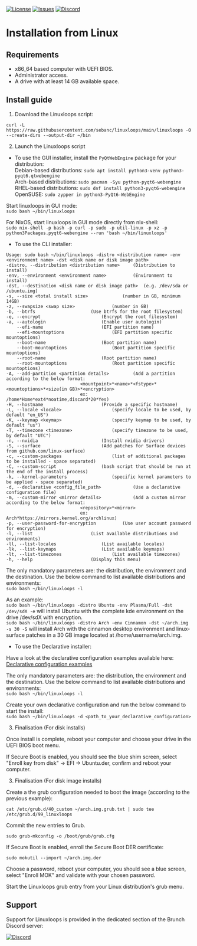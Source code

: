 <div id="top"></div>

<!-- Shields/Logos -->
[![License][license-shield]][license-url]
[![Issues][issues-shield]][issues-url]
[![Discord][discord-shield]][discord-url]

<!-- Installation Guide -->
# Installation from Linux

## Requirements
- x86_64 based computer with UEFI BIOS.  
- Administrator access.  
- A drive with at least 14 GB available space.  

## Install guide

1. Download the Linuxloops script:  

`curl -L https://raw.githubusercontent.com/sebanc/linuxloops/main/linuxloops -O --create-dirs --output-dir ~/bin`  
  
2. Launch the Linuxloops script  

- To use the GUI installer, install the `PyQtWebEngine` package for your distribution:  
Debian-based distributions: `sudo apt install python3-venv python3-pyqt6.qtwebengine`  
Arch-based distributions: `sudo pacman -Syu python-pyqt6-webengine`  
RHEL-based distributions: `sudo dnf install python3-pyqt6-webengine`  
OpenSUSE: `sudo zypper in python3-PyQt6-WebEngine`  

Start linuxloops in GUI mode:  
`sudo bash ~/bin/linuxloops`  

For NixOS, start linuxloops in GUI mode directly from nix-shell:  
`sudo nix-shell -p bash -p curl -p sudo -p util-linux -p xz -p python3Packages.pyqt6-webengine --run 'bash ~/bin/linuxloops'`  

- To use the CLI installer:  
```
Usage: sudo bash ~/bin/linuxloops -distro <distribution name> -env <environment name> -dst <disk name or disk image path>
-distro, --distribution <distribution name>		(Distribution to install)
-env, --environment <environment name>			(Environment to install)
-dst, --destination <disk name or disk image path>	(e.g. /dev/sda or /ubuntu.img)
-s, --size <total install size>				(number in GB, minimum 14GB)
-z, --swapsize <swap size>				(number in GB)
-b, --btrfs						(Use btrfs for the root filesystem)
-e, --encrypt						(Encrypt the root filesystem)
-a, --autologin						(Enable user autologin)
    --efi-name						(EFI partition name)
    --efi-mountoptions					(EFI partition specific mountoptions)
    --boot-name						(Boot partition name)
    --boot-mountoptions					(Boot partition specific mountoptions)
    --root-name						(Root partition name)
    --root-mountoptions					(Root partition specific mountoptions)
-A, --add-partition <partition details>			(Add a partition according to the below format:
							<mountpoint>*<name>*<fstype>*<mountoptions>*<size(in GB)>*<encryption>
							ex: /home*Home*ext4*noatime,discard*20*Yes)
-H, --hostname						(Provide a specific hostname)
-L, --locale <locale>					(specify locale to be used, by default "en_US")
-K, --keymap <keymap>					(specify keymap to be used, by default "us")
-T, --timezone <timezone>				(specify timezone to be used, by default "UTC")
-n, --nvidia						(Install nvidia drivers)
-S, --surface						(Add patches for Surface devices from github.com/linux-surface)
-c, --custom-packages					(list of additional packages to be installed - space separated)
-C, --custom-script					(bash script that should be run at the end of the install process)
-k, --kernel-parameters					(specific kernel parameters to be applied - space separated)
-d, --declarative <config_file_path>			(Use a declarative configuration file)
-m, --custom-mirror <mirror details>			(Add a custom mirror according to the below format:
							<repository>*<mirror>
							ex: Arch*https://mirrors.kernel.org/archlinux)
-p, --user-password-for-encryption			(Use user account password for encryption)
-l, --list						(List available distributions and environments)
-ll, --list-locales					(List available locales)
-lk, --list-keymaps					(List available keymaps)
-lt, --list-timezones					(List available timezones)
-h, --help						(Display this menu)
```

The only mandatory parameters are: the distribution, the environment and the destination. Use the below command to list available distributions and environments:  
`sudo bash ~/bin/linuxloops -l`  

As an example:  
`sudo bash ~/bin/linuxloops -distro Ubuntu -env Plasma/Full -dst /dev/sdX -e` will install Ubuntu with the complete kde environment on the drive /dev/sdX with encryption.  
`sudo bash ~/bin/linuxloops -distro Arch -env Cinnamon -dst ~/arch.img -s 30 -S` will install Arch with the cinnamon desktop environment and linux-surface patches in a 30 GB image located at /home/username/arch.img.  

- To use the Declarative installer:  

Have a look at the declarative configuration examples available here:  
[Declarative configuration examples][Declarative configuration examples]  

The only mandatory parameters are: the distribution, the environment and the destination. Use the below command to list available distributions and environments:  
`sudo bash ~/bin/linuxloops -l`  

Create your own declarative configuration and run the below command to start the install:  
`sudo bash ~/bin/linuxloops -d <path_to_your_declarative_configuration>`  

3. Finalisation (For disk installs)  

Once install is complete, reboot your computer and choose your drive in the UEFI BIOS boot menu.  

If Secure Boot is enabled, you should see the blue shim screen, select "Enroll key from disk" -> EFI -> Ubuntu.der, confirm and reboot your computer.  

3. Finalisation (For disk image installs)  

Create a the grub configuration needed to boot the image (according to the previous example):  

`cat /etc/grub.d/40_custom ~/arch.img.grub.txt | sudo tee /etc/grub.d/99_linuxloops`  

Commit the new entries to Grub.  

`sudo grub-mkconfig -o /boot/grub/grub.cfg`  

If Secure Boot is enabled, enroll the Secure Boot DER certificate:  

`sudo mokutil --import ~/arch.img.der`  

Choose a password, reboot your computer, you should see a blue screen, select "Enroll MOK" and validate with your chosen password.  

Start the Linuxloops grub entry from your Linux distribution's grub menu.  

## Support

Support for Linuxloops is provided in the dedicated section of the Brunch Discord server:  

[![Discord][discord-shield]][discord-url]

<!-- Reference Links -->
<!-- Badges -->
[license-shield]: https://img.shields.io/github/license/sebanc/linuxloops?label=License&logo=Github&style=flat-square
[license-url]: ./LICENSE
[issues-shield]: https://img.shields.io/github/issues/sebanc/linuxloops?label=Issues&logo=Github&style=flat-square
[issues-url]: https://github.com/sebanc/linuxloops/issues
[discord-shield]: https://img.shields.io/badge/Discord-Join-7289da?style=flat-square&logo=discord&logoColor=%23FFFFFF
[discord-url]: https://discord.gg/x2EgK2M

[Declarative configuration examples]: ../Declarative_configuration_examples
